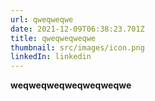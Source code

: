 ```yaml
---
url: qweqweqwe
date: 2021-12-09T06:38:23.701Z
title: qweqweqweqwe
thumbnail: src/images/icon.png
linkedIn: linkedin
---
```

**weqweqweqweqweqweqwe**